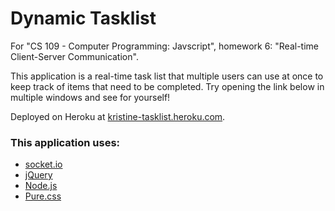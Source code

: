 # Dynamic Tasklist

For "CS 109 - Computer Programming: Javscript", homework 6: "Real-time Client-Server Communication". 

This application is a real-time task list that multiple users can use at once to keep track of items that need to be completed. Try opening the link below in multiple windows and see for yourself!

Deployed on Heroku at [kristine-tasklist.heroku.com].

### This application uses:
* [socket.io]
* [jQuery]
* [Node.js]
* [Pure.css]

[kristine-tasklist.heroku.com]:http://kristine-tasklist.heroku.com
[socket.io]:http://socket.io
[Pure.css]: http://purecss.io/
[jQuery]: https://jquery.com/
[Node.js]: https://nodejs.org/